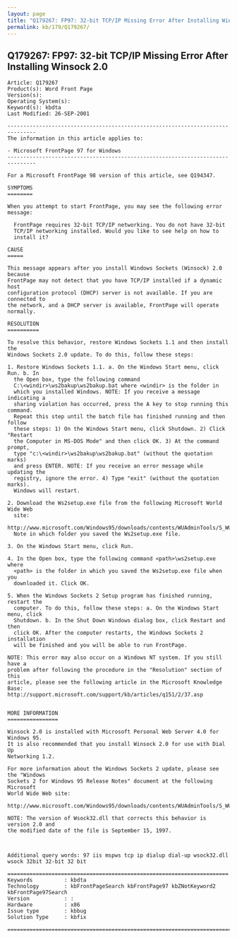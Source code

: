 ```yaml
---
layout: page
title: "Q179267: FP97: 32-bit TCP/IP Missing Error After Installing Winsock 2.0"
permalink: kb/179/Q179267/
---
```


## Q179267: FP97: 32-bit TCP/IP Missing Error After Installing Winsock 2.0

	Article: Q179267
	Product(s): Word Front Page
	Version(s): 
	Operating System(s): 
	Keyword(s): kbdta
	Last Modified: 26-SEP-2001
	
	-------------------------------------------------------------------------------
	The information in this article applies to:
	
	- Microsoft FrontPage 97 for Windows 
	-------------------------------------------------------------------------------
	
	For a Microsoft FrontPage 98 version of this article, see Q194347.
	
	SYMPTOMS
	========
	
	When you attempt to start FrontPage, you may see the following error message:
	
	  FrontPage requires 32-bit TCP/IP networking. You do not have 32-bit
	  TCP/IP networking installed. Would you like to see help on how to
	  install it?
	
	CAUSE
	=====
	
	This message appears after you install Windows Sockets (Winsock) 2.0 because
	FrontPage may not detect that you have TCP/IP installed if a dynamic host
	configuration protocol (DHCP) server is not available. If you are connected to
	the network, and a DHCP server is available, FrontPage will operate normally.
	
	RESOLUTION
	==========
	
	To resolve this behavior, restore Windows Sockets 1.1 and then install the
	Windows Sockets 2.0 update. To do this, follow these steps:
	
	1. Restore Windows Sockets 1.1. a. On the Windows Start menu, click Run. b. In
	  the Open box, type the following command
	  C:\<windir>\ws2bakup\ws2bakup.bat where <windir> is the folder in
	  which you installed Windows. NOTE: If you receive a message indicating a
	  sharing violation has occurred, press the A key to stop running this command.
	  Repeat this step until the batch file has finished running and then follow
	  these steps: 1) On the Windows Start menu, click Shutdown. 2) Click "Restart
	  the Computer in MS-DOS Mode" and then click OK. 3) At the command prompt,
	  type "c:\<windir>\ws2bakup\ws2bakup.bat" (without the quotation marks)
	  and press ENTER. NOTE: If you receive an error message while updating the
	  registry, ignore the error. 4) Type "exit" (without the quotation marks).
	  Windows will restart.
	
	2. Download the Ws2setup.exe file from the following Microsoft World Wide Web
	  site:
	  http://www.microsoft.com/Windows95/downloads/contents/WUAdminTools/S_WUNetworkingTools/W95Sockets2/ReleaseNotes/ReleaseNotes.asp
	  Note in which folder you saved the Ws2setup.exe file.
	
	3. On the Windows Start menu, click Run.
	
	4. In the Open box, type the following command <path>\ws2setup.exe where
	  <path> is the folder in which you saved the Ws2setup.exe file when you
	  downloaded it. Click OK.
	
	5. When the Windows Sockets 2 Setup program has finished running, restart the
	  computer. To do this, follow these steps: a. On the Windows Start menu, click
	  Shutdown. b. In the Shut Down Windows dialog box, click Restart and then
	  click OK. After the computer restarts, the Windows Sockets 2 installation
	  will be finished and you will be able to run FrontPage.
	
	NOTE: This error may also occur on a Windows NT system. If you still have a
	problem after following the procedure in the "Resolution" section of this
	article, please see the following article in the Microsoft Knowledge Base:
	http://support.microsoft.com/support/kb/articles/q151/2/37.asp
	
	
	MORE INFORMATION
	================
	
	Winsock 2.0 is installed with Microsoft Personal Web Server 4.0 for Windows 95.
	It is also recommended that you install Winsock 2.0 for use with Dial Up
	Networking 1.2.
	
	For more information about the Windows Sockets 2 update, please see the "Windows
	Sockets 2 for Windows 95 Release Notes" document at the following Microsoft
	World Wide Web site:
	
	http://www.microsoft.com/Windows95/downloads/contents/WUAdminTools/S_WUNetworkingTools/W95Sockets2/ReleaseNotes/ReleaseNotes.asp
	
	NOTE: The version of Wsock32.dll that corrects this behavior is version 2.0 and
	the modified date of the file is September 15, 1997.
	
	
	
	Additional query words: 97 iis mspws tcp ip dialup dial-up wsock32.dll wsock 32bit 32-bit 32 bit
	
	======================================================================
	Keywords          : kbdta 
	Technology        : kbFrontPageSearch kbFrontPage97 kbZNotKeyword2 kbFrontPage97Search
	Version           : :
	Hardware          : x86
	Issue type        : kbbug
	Solution Type     : kbfix
	
	=============================================================================
	
